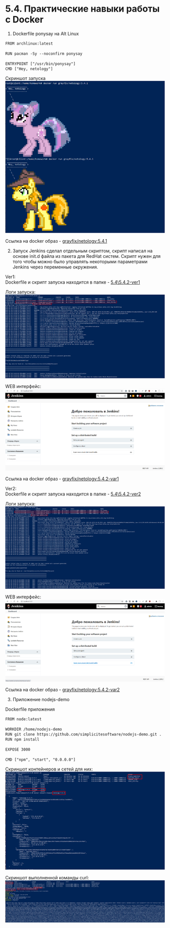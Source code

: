 # 5.4. Практические навыки работы с Docker

1. Dockerfile ponysay на Alt Linux

``` docker
FROM archlinux:latest

RUN pacman -Sy --noconfirm ponysay

ENTRYPOINT ["/usr/bin/ponysay"]
CMD ["Hey, netology"]
```

Скриншот запуска
![Alt text](/5.4/5.4.1.png)

Ссылка на docker образ - [grayfix/netology:5.4.1
](https://hub.docker.com/layers/grayfix/netology/5.4.1/images/sha256-27bf4c5ad00e8c44f35a213a7ecb64d4cf9f470e70f6bf558c01efbbdb4d8dfd?context=repo)

2. Запуск Jenkins сделал отдельным скриптом, скрипт написал на основе init.d файла из пакета для RedHat систем. Скрипт нужен для того чтобы можно было управлять некоторыми параметрами Jenkins через переменные окружения.  

Ver1:  
Dockerfile и скрипт запуска находится в папке - [5.4\5.4.2-ver1](/5.4/5.4.2-ver1)

Логи запуска:
![Alt text](/5.4/5.4.2-ver1-log.png)

WEB интерфейс:
![Alt text](/5.4/5.4.2-ver1-web.png)

Ссылка на docker образ - [grayfix/netology:5.4.2-var1
](https://hub.docker.com/layers/grayfix/netology/5.4.2-var1/images/sha256-1492314bfea77cde8db03d45b61662209b49e8f4b4d91d13d84a7ab407dbb77d?context=repo)

Ver2:  
Dockerfile и скрипт запуска находится в папке - [5.4\5.4.2-ver2](/5.4/5.4.2-ver2)  

Логи запуска:
![Alt text](/5.4/5.4.2-ver2-log.png)

WEB интерфейс:
![Alt text](/5.4/5.4.2-ver2-web.png)

Ссылка на docker образ - [grayfix/netology:5.4.2-var2
](https://hub.docker.com/layers/grayfix/netology/5.4.2-var2/images/sha256-3721badd178c0d1ec0aff2e134d24fb44818d67b152bf83f8646a3b74a98ca89?context=repo)

3. Приложение nodejs-demo  

Dockerfile приложения

```docker
FROM node:latest

WORKDIR /home/nodejs-demo
RUN git clone https://github.com/simplicitesoftware/nodejs-demo.git .
RUN npm install

EXPOSE 3000

CMD ["npm", "start", "0.0.0.0"]
```

Скриншот контейнеров и сетей для них:
![Alt text](/5.4/5.4.3-network.png)

Скриншот выполненной команды curl:
![Alt text](/5.4/5.4.3-curl.png)